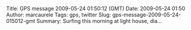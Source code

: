 Title: GPS message 2009-05-24 01:50:12 (GMT)
Date: 2009-05-24 01:50
Author: marcaurele
Tags: gps, twitter
Slug: gps-message-2009-05-24-015012-gmt
Summary: Surfing this morning at light house, dia...

<div id="gmap_20090523_185012" class="gmap"></div><script type="text/javascript">var gmap_20090523_185012={latitude:20.899,longitude:-156.444,date:"2009-05-24 01:50:12 GMT",message:"Surfing this morning at light house, diamond head, honolulu and afternoon on Maui kiting at kahului. A dream day!"};</script><script type="text/javascript" src="http://maps.google.com/maps?file=api&v=2&key=ABQIAAAAQAIOvERX26PIpIrh8sl_gRTtWEQBmOtJcMt1yzdnv7RWxqz1XxS_KYfmkM8Ye2Ypnzn4_F4H1HTKLQ"></script><script type="text/javascript" src="/sites/shakeyourlife.com/themes/syl_1_0/js/syl_googlemaps.js"></script></div>
